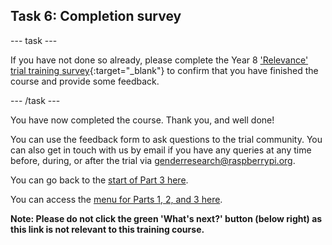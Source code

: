 ## Task 6: Completion survey

--- task ---

If you have not done so already, please complete the Year 8 ['Relevance' trial training survey](https://ncce.io/8qJtQB){:target="_blank"} to confirm that you have finished the course and provide some feedback.

--- /task ---

You have now completed the course. Thank you, and well done!

You can use the feedback form to ask questions to the trial community. You can also get in touch with us by email if you have any queries at any time before, during, or after the trial via [genderresearch@raspberrypi.org](mailto:genderresearch@raspberrypi.org).

You can go back to the [start of Part 3 here](https://projects.raspberrypi.org/en/projects/Year8-RelevanceTraining-Part3-GBICi4). 

You can access the [menu for Parts 1, 2, and 3 here](https://projects.raspberrypi.org/en/pathways/year8-relevancetraining-gbici4).

**Note: Please do not click the green 'What's next?' button (below right) as this link is not relevant to this training course.**
